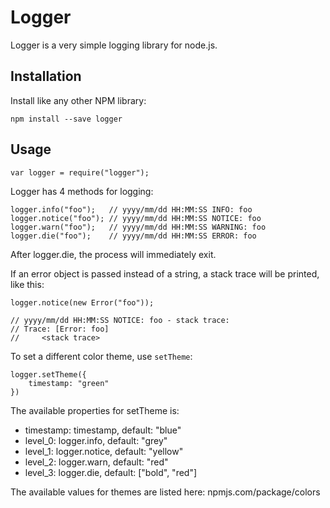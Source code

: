 # Logger

Logger is a very simple logging library for node.js.

## Installation

Install like any other NPM library:

```
npm install --save logger
```

## Usage

```
var logger = require("logger");
```

Logger has 4 methods for logging:

```
logger.info("foo");   // yyyy/mm/dd HH:MM:SS INFO: foo
logger.notice("foo"); // yyyy/mm/dd HH:MM:SS NOTICE: foo
logger.warn("foo");   // yyyy/mm/dd HH:MM:SS WARNING: foo
logger.die("foo");    // yyyy/mm/dd HH:MM:SS ERROR: foo
```

After logger.die, the process will immediately exit.

If an error object is passed instead of a string, a stack trace will be printed, like this:

```
logger.notice(new Error("foo"));

// yyyy/mm/dd HH:MM:SS NOTICE: foo - stack trace:
// Trace: [Error: foo]
//     <stack trace>
```

To set a different color theme, use `setTheme`:

```
logger.setTheme({
	timestamp: "green"
})
```

The available properties for setTheme is:

* timestamp: timestamp, default: "blue"
* level_0: logger.info, default: "grey"
* level_1: logger.notice, default: "yellow"
* level_2: logger.warn, default: "red"
* level_3: logger.die, default: ["bold", "red"]

The available values for themes are listed here: npmjs.com/package/colors
